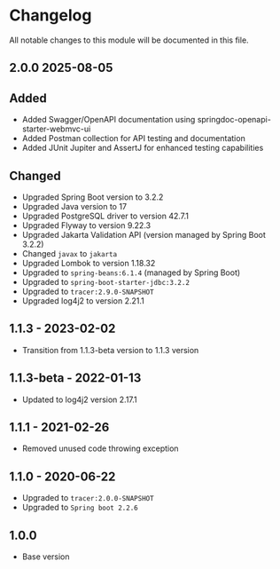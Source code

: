 # Changelog
All notable changes to this module will be documented in this file.

## 2.0.0 2025-08-05

## Added
- Added Swagger/OpenAPI documentation using springdoc-openapi-starter-webmvc-ui
- Added Postman collection for API testing and documentation
- Added JUnit Jupiter and AssertJ for enhanced testing capabilities

## Changed
- Upgraded Spring Boot version to 3.2.2
- Upgraded Java version to 17
- Upgraded PostgreSQL driver to version 42.7.1
- Upgraded Flyway to version 9.22.3
- Upgraded Jakarta Validation API (version managed by Spring Boot 3.2.2)
- Changed `javax` to `jakarta`
- Upgraded Lombok to version 1.18.32
- Upgraded to `spring-beans:6.1.4` (managed by Spring Boot)
- Upgraded to `spring-boot-starter-jdbc:3.2.2`
- Upgraded to `tracer:2.9.0-SNAPSHOT`
- Upgraded log4j2 to version 2.21.1


## 1.1.3 - 2023-02-02

- Transition from 1.1.3-beta version to 1.1.3 version

## 1.1.3-beta - 2022-01-13
- Updated to log4j2 version 2.17.1

## 1.1.1 - 2021-02-26

- Removed unused code throwing exception

## 1.1.0 - 2020-06-22

- Upgraded to `tracer:2.0.0-SNAPSHOT`
- Upgraded to `Spring boot 2.2.6`

## 1.0.0

- Base version
